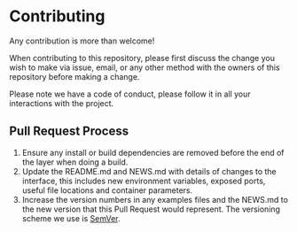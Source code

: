 # Contributing

Any contribution is more than welcome!

When contributing to this repository, please first discuss the change you wish to make via issue,
email, or any other method with the owners of this repository before making a change. 

Please note we have a code of conduct, please follow it in all your interactions with the project.

## Pull Request Process

1. Ensure any install or build dependencies are removed before the end of the layer when doing a 
   build.
2. Update the README.md and NEWS.md with details of changes to the interface, this includes new environment variables, exposed ports, useful file locations and container parameters.
3. Increase the version numbers in any examples files and the NEWS.md to the new version that this
   Pull Request would represent. The versioning scheme we use is [SemVer](http://semver.org/).